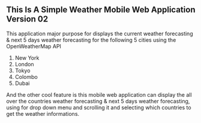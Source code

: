 ## This Is A Simple Weather Mobile Web Application Version 02

This application major purpose for displays the current weather forecasting & next 5 days weather forecasting for the following 5 cities using the OpenWeatherMap API

1) New York
2) London
3) Tokyo
4) Colombo
5) Dubai

And the other cool feature is this mobile web application can display the all over the countries weather forecasting & next 5 days weather forecasting, using for drop down menu and scrolling it and selecting which countries to get the weather informations.

